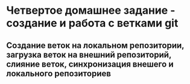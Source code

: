 # Четвертое домашнее задание - создание и работа с ветками git
## Создание веток на локальном репозитории, загрузка веток на внешний репозиторий, слияние веток, синхронизация внешего и локального репозиториев
